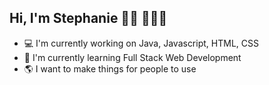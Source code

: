 <!-- <h1>Stephanie Ontiveros -@autumn760 </h1> -->
<h2> Hi, I'm Stephanie 👋🏽 👩🏻‍💻</h2>
<ul>
<li> 💻 I'm currently working on Java, Javascript, HTML, CSS </li>
<li> 🧠 I'm currently learning Full Stack Web Development </li>
<li> 🌎 I want to make things for people to use </li>
</ul>

